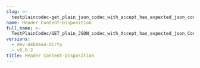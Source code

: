 ```yaml
---
slug: >-
  testplaincodec-get_plain_json_codec_with_accept_has_expected_json_content-type_and_body_as-is-header_content-disposition
name: Header Content-Disposition
full_name: >-
  TestPlainCodec/GET_plain_JSON_codec_with_Accept_has_expected_json_Content-Type_and_body_as-is/Header_Content-Disposition
versions:
  - dev-44b0eaa-dirty
  - v0.0.2
title: Header Content-Disposition
---
```


